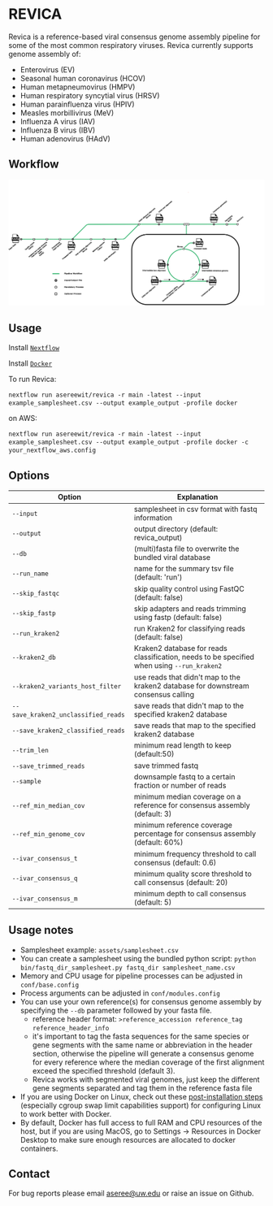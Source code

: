 # REVICA

Revica is a reference-based viral consensus genome assembly pipeline for some of the most common respiratory viruses. Revica currently supports genome assembly of:
- Enterovirus (EV)
- Seasonal human coronavirus (HCOV)
- Human metapneumovirus (HMPV)
- Human respiratory syncytial virus (HRSV)
- Human parainfluenza virus (HPIV)
- Measles morbillivirus (MeV)
- Influenza A virus (IAV)
- Influenza B virus (IBV)
- Human adenovirus (HAdV)

## Workflow
![Workflow](revica_workflow_diagram.png)

## Usage
Install [`Nextflow`](https://www.nextflow.io/docs/latest/getstarted.html#installation)

Install [`Docker`](https://docs.docker.com/engine/installation/)

To run Revica:

	nextflow run asereewit/revica -r main -latest --input example_samplesheet.csv --output example_output -profile docker

on AWS:
    
	nextflow run asereewit/revica -r main -latest --input example_samplesheet.csv --output example_output -profile docker -c your_nextflow_aws.config
	

## Options
|Option|Explanation|
|------|-----------|
| `--input` | samplesheet in csv format with fastq information |
| `--output` | output directory (default: revica_output) |
| `--db` | (multi)fasta file to overwrite the bundled viral database |
| `--run_name` | name for the summary tsv file (default: 'run') |
| `--skip_fastqc` | skip quality control using FastQC (default: false) |
| `--skip_fastp` | skip adapters and reads trimming using fastp (default: false) |
| `--run_kraken2` | run Kraken2 for classifying reads (default: false) |
| `--kraken2_db` | Kraken2 database for reads classification, needs to be specified when using `--run_kraken2` |
| `--kraken2_variants_host_filter` | use reads that didn't map to the kraken2 database for downstream consensus calling |
| `--save_kraken2_unclassified_reads` | save reads that didn't map to the specified kraken2 database |
| `--save_kraken2_classified_reads` | save reads that map to the specified kraken2 database |
| `--trim_len` | minimum read length to keep (default:50) |
| `--save_trimmed_reads` | save trimmed fastq |
| `--sample` | downsample fastq to a certain fraction or number of reads |
| `--ref_min_median_cov` | minimum median coverage on a reference for consensus assembly (default: 3) |
| `--ref_min_genome_cov` | minimum reference coverage percentage for consensus assembly (default: 60%) |
| `--ivar_consensus_t` | minimum frequency threshold to call consensus (default: 0.6) |
| `--ivar_consensus_q` | minimum quality score threshold to call consensus (default: 20) |
| `--ivar_consensus_m` | minimum depth to call consensus (default: 5) |

## Usage notes
- Samplesheet example: `assets/samplesheet.csv`
- You can create a samplesheet using the bundled python script: `python bin/fastq_dir_samplesheet.py fastq_dir samplesheet_name.csv`
- Memory and CPU usage for pipeline processes can be adjusted in `conf/base.config`
- Process arguments can be adjusted in `conf/modules.config`
- You can use your own reference(s) for consensus genome assembly by specifying the `--db` parameter followed by your fasta file. 
	- reference header format: `>reference_accession reference_tag reference_header_info`
	- it's important to tag the fasta sequences for the same species or gene segments with the same name or abbreviation in the header section, otherwise the pipeline
	will generate a consensus genome for every reference where the median coverage of the first alignment exceed the specified threshold (default 3).  
	- Revica works with segmented viral genomes, just keep the different gene segments separated and tag them in the reference fasta file
- If you are using Docker on Linux, check out these [post-installation steps](https://docs.docker.com/engine/install/linux-postinstall/) (especially cgroup swap limit capabilities support) for configuring Linux to work better with Docker. 
- By default, Docker has full access to full RAM and CPU resources of the host, but if you are using MacOS, go to Settings -> Resources in Docker Desktop to make sure enough resources are allocated to docker containers. 

## Contact
For bug reports please email aseree@uw.edu or raise an issue on Github.
